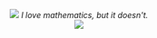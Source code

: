 <!--
**yuepaang/yuepaang** is a ✨ _special_ ✨ repository because its `README.md` (this file) appears on your GitHub profile.

Here are some ideas to get you started:

- 🔭 I’m currently working on ...
- 🌱 I’m currently learning ...
- 👯 I’m looking to collaborate on ...
- 🤔 I’m looking for help with ...
- 💬 Ask me about ...
- 📫 How to reach me: ...
- 😄 Pronouns: ...
- ⚡ Fun fact: ...
-->



<p align="center">
    <img src="https://github-readme-stats.vercel.app/api?username=yuepaang&theme=gruvbox&show_icons=true"/>
    <i>I love mathematics, but it doesn't.</i><br/>
    <img src="https://visitor-badge.glitch.me/badge?page_id=yuepaang.vistor_badge"/>
</p>
